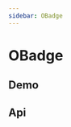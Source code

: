 ```yaml
---
sidebar: OBadge
---
```


# OBadge

## Demo

<!-- @usage BadgeUsage -->

<!-- @case BadgeSlot -->

## Api

<!-- @api OBadge -->
